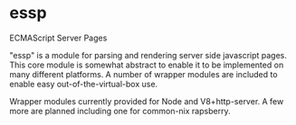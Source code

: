 # essp
ECMAScript Server Pages

"essp" is a module for parsing and rendering server side javascript pages.  This core module is somewhat abstract to enable it to be implemented on many different platforms.  A number of wrapper modules are included to enable easy out-of-the-virtual-box use.

Wrapper modules currently provided for Node and V8+http-server.  A few more are planned including one for common-nix rapsberry.

